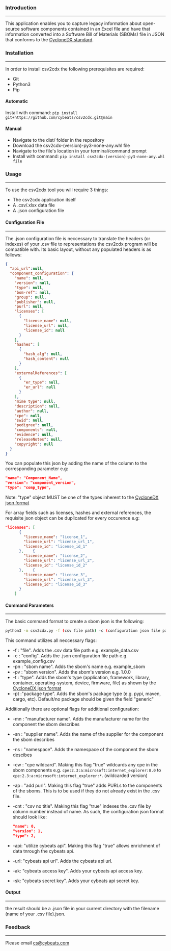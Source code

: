 ### Introduction

---

This application enables you to capture legacy information about open-source software components contained in an Excel file and have that information converted into a Software Bill of Materials (SBOMs) file in JSON that conforms to the [CycloneDX standard](https://cyclonedx.org/docs/1.4/json/).

### Installation

---

In order to install csv2cdx the following prerequisites are required:

* Git
* Python3
* Pip

#### Automatic

Install with command: `pip install git+https://github.com/cybeats/csv2cdx.git@main`

#### Manual

* Navigate to the dist/ folder in the repository
* Download the csv2cdx-(version)-py3-none-any.whl file
* Navigate to the file's location in your terminal/command prompt
* Install with command: `pip install csv2cdx-(version)-py3-none-any.whl file`

### Usage

---

To use the csv2cdx tool you will require 3 things:

* The csv2cdx application itself
* A .csv/.xlsx data file
* A .json configuration file

#### Configuration File

---

The .json configuration file is neccessary to translate the headers (or indexes) of your .csv file to representations the csv2cdx program will be compatible with. Its basic layout, without any populated headers is as follows:

```json
{
  "api_url":null,
  "component_configuration": {
    "name": null,
    "version": null,
    "type": null,
    "bom-ref": null,
    "group": null,
    "publisher": null,
    "purl": null,
    "licenses": [
      {
        "license_name": null,
        "license_url": null,
        "license_id": null
      }
    ],
    "hashes": [
      {
        "hash_alg": null,
        "hash_content": null
      }
    ],
    "externalReferences": [
      {
        "er_type": null,
        "er_url": null
      }
    ],
    "mime type": null,
    "description": null,
    "author": null,
    "cpe": null,
    "swid": null,
    "pedigree": null,
    "components": null,
    "evidence": null,
    "releaseNotes": null,
    "copyright": null
  }
}
```

You can populate this json by adding the name of the column to the corresponding parameter e.g:

```json
"name": "Component_Name",
"version": "component_version",
"type": "comp_type",
```

Note: "type" object MUST be one of the types inherent to the [CycloneDX json format](https://cyclonedx.org/docs/1.4/json/#metadata_component_type)

For array fields such as licenses, hashes and external references, the requisite json object can be duplicated for every occurence e.g:

```json
"licenses": [
      {
        "license_name": "license_1",
        "license_url": "license_url_1",
        "license_id": "license_id_1"
      },    {
        "license_name": "license_2",
        "license_url": "license_url_2",
        "license_id": "license_id_2"
      },    {
        "license_name": "license_3",
        "license_url": "license_url_3",
        "license_id": "license_id_3"
      }
    ]
```

#### Command Parameters

---

The basic command format to create a sbom json is the following:

```bash
python3 -m csv2cdx.py -f (csv file path) -c (configuration json file path) -pn (name of sbom)  -pv (sbom version) -t (sbom type) -pt (sbom package type)
```

This command utilizes all neccessary flags:

* -f : "file". Adds the .csv data file path e.g. example_data.csv
* -c : "config". Adds the .json configuration file path e.g. example_config.csv
* -pn : "sbom name". Adds the sbom's name e.g. example_sbom
* -pv : "sbom version". Adds the sbom's version e.g. 1.0.0
* -t : "type". Adds the sbom's type (application, framework, library, container, operating-system, device, firmware, file) as shown by the [CycloneDX json format](https://cyclonedx.org/docs/1.4/json/#metadata_component_type)
* -pt :"package type".  Adds the sbom's package type (e.g. pypi, maven, cargo, etc). Default/no package should be given the field "generic"

Additionally there are optional flags for additional configuration:

* -mn : "manufacturer name". Adds the manufacturer name for the component the sbom describes
* -sn : "supplier name". Adds the name of the supplier for the component the sbom describes
* -ns : "namespace". Adds the namespace of the component the sbom descibes
* -cw : "cpe wildcard". Making this flag "true" wildcards any cpe in the sbom components e.g. `cpe:2.3:a:microsoft:internet_explorer:8.0` to `cpe:2.3:a:microsoft:internet_explorer:*`. (wildcarded version)
* -ap : "add purl". Making this flag "true" adds PURLs to the components of the sboms. This is to be used if they do not already exist in the .csv file.
* -cnt : "csv no title". Making this flag "true" indexes the .csv file by column number instead of name. As such, the configuration json format should look like:

  ```json
  "name": 0,
  "version": 1,
  "type": 2,
  ```
* -api: "utilize cybeats api". Making this flag "true" allows enrichment of data tnrough the cybeats api.
* -url:  "cybeats api url". Adds the cybeats api url.
* -ak:  "cybeats access key". Adds your cybeats api access key.
* -sk:  "cybeats secret key". Adds your cybeats api secret key.

#### Output

---

the result should be a .json file in your current directory with the filename (name of your .csv file).json.

### Feedback

---

Please email [cs@cybeats.com](mailto:cs@cybeats.com)

